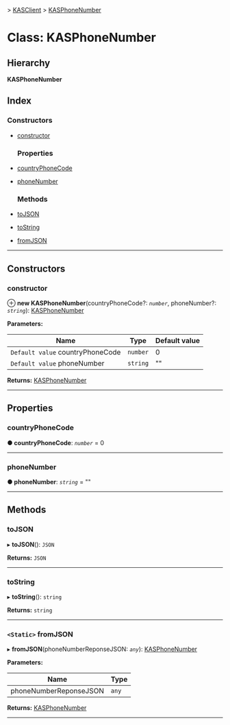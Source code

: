 [](../README.md) > [KASClient](../modules/kasclient.md) > [KASPhoneNumber](../classes/kasclient.kasphonenumber.md)

# Class: KASPhoneNumber

## Hierarchy

**KASPhoneNumber**

## Index

### Constructors

* [constructor](kasclient.kasphonenumber.md#constructor)
  ### Properties

* [countryPhoneCode](kasclient.kasphonenumber.md#countryphonecode)
* [phoneNumber](kasclient.kasphonenumber.md#phonenumber)
  ### Methods

* [toJSON](kasclient.kasphonenumber.md#tojson)
* [toString](kasclient.kasphonenumber.md#tostring)
* [fromJSON](kasclient.kasphonenumber.md#fromjson)

---

## Constructors

<a id="constructor"></a>

###  constructor

⊕ **new KASPhoneNumber**(countryPhoneCode?: *`number`*, phoneNumber?: *`string`*): [KASPhoneNumber](kasclient.kasphonenumber.md)

**Parameters:**

| Name | Type | Default value |
| ------ | ------ | ------ |
| `Default value` countryPhoneCode | `number` | 0 |
| `Default value` phoneNumber | `string` | &quot;&quot; |

**Returns:** [KASPhoneNumber](kasclient.kasphonenumber.md)

___

## Properties

<a id="countryphonecode"></a>

###  countryPhoneCode

**● countryPhoneCode**: *`number`* = 0

___
<a id="phonenumber"></a>

###  phoneNumber

**● phoneNumber**: *`string`* = ""

___

## Methods

<a id="tojson"></a>

###  toJSON

▸ **toJSON**(): `JSON`

**Returns:** `JSON`

___
<a id="tostring"></a>

###  toString

▸ **toString**(): `string`

**Returns:** `string`

___
<a id="fromjson"></a>

### `<Static>` fromJSON

▸ **fromJSON**(phoneNumberReponseJSON: *`any`*): [KASPhoneNumber](kasclient.kasphonenumber.md)

**Parameters:**

| Name | Type |
| ------ | ------ |
| phoneNumberReponseJSON | `any` |

**Returns:** [KASPhoneNumber](kasclient.kasphonenumber.md)

___

